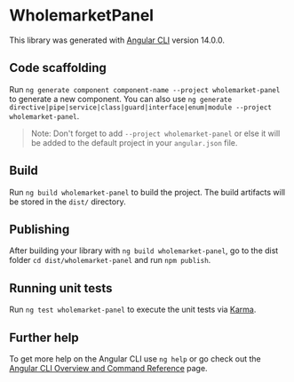# WholemarketPanel

This library was generated with [Angular CLI](https://github.com/angular/angular-cli) version 14.0.0.

## Code scaffolding

Run `ng generate component component-name --project wholemarket-panel` to generate a new component. You can also use `ng generate directive|pipe|service|class|guard|interface|enum|module --project wholemarket-panel`.
> Note: Don't forget to add `--project wholemarket-panel` or else it will be added to the default project in your `angular.json` file. 

## Build

Run `ng build wholemarket-panel` to build the project. The build artifacts will be stored in the `dist/` directory.

## Publishing

After building your library with `ng build wholemarket-panel`, go to the dist folder `cd dist/wholemarket-panel` and run `npm publish`.

## Running unit tests

Run `ng test wholemarket-panel` to execute the unit tests via [Karma](https://karma-runner.github.io).

## Further help

To get more help on the Angular CLI use `ng help` or go check out the [Angular CLI Overview and Command Reference](https://angular.io/cli) page.

